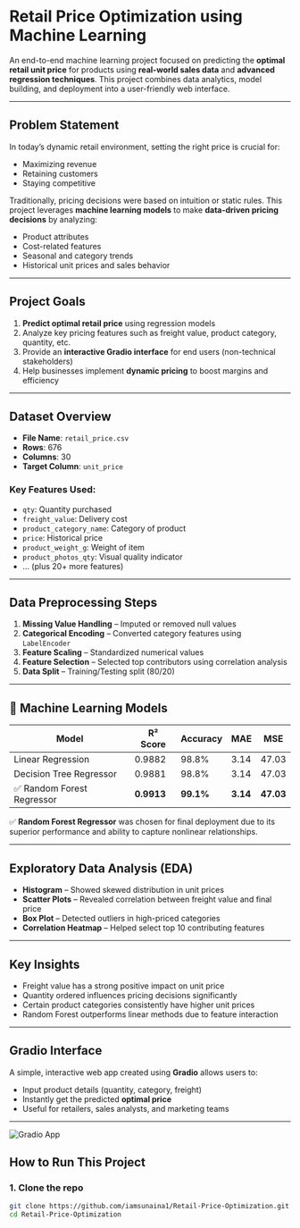 #  Retail Price Optimization using Machine Learning

An end-to-end machine learning project focused on predicting the **optimal retail unit price** for products using **real-world sales data** and **advanced regression techniques**. This project combines data analytics, model building, and deployment into a user-friendly web interface.

---

##  Problem Statement

In today’s dynamic retail environment, setting the right price is crucial for:
-  Maximizing revenue
-  Retaining customers
-  Staying competitive

Traditionally, pricing decisions were based on intuition or static rules. This project leverages **machine learning models** to make **data-driven pricing decisions** by analyzing:
- Product attributes
- Cost-related features
- Seasonal and category trends
- Historical unit prices and sales behavior

---

##  Project Goals

1. **Predict optimal retail price** using regression models
2. Analyze key pricing features such as freight value, product category, quantity, etc.
3. Provide an **interactive Gradio interface** for end users (non-technical stakeholders)
4. Help businesses implement **dynamic pricing** to boost margins and efficiency

---

##  Dataset Overview

- **File Name**: `retail_price.csv`
- **Rows**: 676
- **Columns**: 30
- **Target Column**: `unit_price`

###  Key Features Used:
- `qty`: Quantity purchased
- `freight_value`: Delivery cost
- `product_category_name`: Category of product
- `price`: Historical price
- `product_weight_g`: Weight of item
- `product_photos_qty`: Visual quality indicator
- ... (plus 20+ more features)

---

##  Data Preprocessing Steps

1. **Missing Value Handling** – Imputed or removed null values
2. **Categorical Encoding** – Converted category features using `LabelEncoder`
3. **Feature Scaling** – Standardized numerical values
4. **Feature Selection** – Selected top contributors using correlation analysis
5. **Data Split** – Training/Testing split (80/20)

---

## 🤖 Machine Learning Models

| Model                   | R² Score | Accuracy  | MAE   | MSE   |
|------------------------|----------|-----------|-------|--------|
| Linear Regression       | 0.9882   | 98.8%     | 3.14  | 47.03  |
| Decision Tree Regressor| 0.9881   | 98.8%     | 3.14  | 47.03  |
| ✅ Random Forest Regressor | **0.9913** | **99.1%** | **3.14** | **47.03** |

✅ **Random Forest Regressor** was chosen for final deployment due to its superior performance and ability to capture nonlinear relationships.

---

##  Exploratory Data Analysis (EDA)

- **Histogram** – Showed skewed distribution in unit prices
- **Scatter Plots** – Revealed correlation between freight value and final price
- **Box Plot** – Detected outliers in high-priced categories
- **Correlation Heatmap** – Helped select top 10 contributing features

---

##  Key Insights

- Freight value has a strong positive impact on unit price
- Quantity ordered influences pricing decisions significantly
- Certain product categories consistently have higher unit prices
- Random Forest outperforms linear methods due to feature interaction

---

##  Gradio Interface

A simple, interactive web app created using **Gradio** allows users to:
- Input product details (quantity, category, freight)
- Instantly get the predicted **optimal price**
- Useful for retailers, sales analysts, and marketing teams

---
![Gradio App]()


##  How to Run This Project

### 1. Clone the repo
```bash
git clone https://github.com/iamsunaina1/Retail-Price-Optimization.git
cd Retail-Price-Optimization



